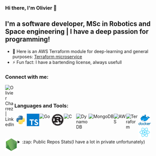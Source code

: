 ### Hi there, I'm Olivier 👋

## I'm a software developer, MSc in Robotics and Space engineering | I have a deep passion for programming!

- 🤖 Here is an AWS Terraform module for deep-learning and general purposes: [Terraform microservice](https://github.com/vistimi/terraform-aws-microservice)
- ⚡ Fun fact: I have a bartending license, always usefull

### Connect with me:

[<img align="left" alt="Olivier Charrez | LinkedIn" width="30px" src="https://upload.wikimedia.org/wikipedia/commons/c/ca/LinkedIn_logo_initials.png" />][linkedin]

<br /><br />

### Languages and Tools:

<img align="left" alt="Python" width="40px40px" src="https://raw.githubusercontent.com/github/explore/80688e429a7d4ef2fca1e82350fe8e3517d3494d/topics/python/python.png" />
<img align="left" alt="Typescript" width="40px" src="https://raw.githubusercontent.com/github/explore/80688e429a7d4ef2fca1e82350fe8e3517d3494d/topics/typescript/typescript.png" />
<img align="left" alt="Go" width="40px" src="https://d1q6f0aelx0por.cloudfront.net/product-logos/library-golang-logo.png" />
<img align="left" alt="Rust" width="40px" src="https://raw.githubusercontent.com/github/explore/80688e429a7d4ef2fca1e82350fe8e3517d3494d/topics/rust/rust.png" />
<img align="left" alt="C" width="40px" src="https://upload.wikimedia.org/wikipedia/commons/thumb/3/35/The_C_Programming_Language_logo.svg/1920px-The_C_Programming_Language_logo.svg.png" />
<img align="left" alt="DynamoDB" width="40px" src="https://upload.wikimedia.org/wikipedia/commons/f/fd/DynamoDB.png" />
<img align="left" alt="MongoDB" height="40px" src="https://upload.wikimedia.org/wikipedia/commons/thumb/9/93/MongoDB_Logo.svg/2880px-MongoDB_Logo.svg.png" />
<img align="left" alt="AWS" width="40px" src="https://upload.wikimedia.org/wikipedia/commons/9/93/Amazon_Web_Services_Logo.svg" />
<img align="left" alt="Terraform" width="40px" src="https://gitlab.com/uploads/-/system/group/avatar/13943452/terraform-icon.png?width=40" />
<img align="left" alt="Docker" width="40px" src="https://raw.githubusercontent.com/github/explore/80688e429a7d4ef2fca1e82350fe8e3517d3494d/topics/docker/docker.png" />
<img align="left" alt="React" width="40px" src="https://raw.githubusercontent.com/github/explore/80688e429a7d4ef2fca1e82350fe8e3517d3494d/topics/react/react.png" />
<img align="left" alt="Node.js" width="40px" src="https://raw.githubusercontent.com/github/explore/80688e429a7d4ef2fca1e82350fe8e3517d3494d/topics/nodejs/nodejs.png" />

<br /><br /><br /><br />

<details>
  <summary>:zap: Public Repos Stats(I have a lot in private unfortunately)</summary>
  
[![KookaS Github's stats](https://github-readme-stats.vercel.app/api?username=KookaS&show_icons=true&icon_color=blue)](https://github.com/anuraghazra/github-readme-stats)

[![Top Langs](https://github-readme-stats.vercel.app/api/top-langs/?username=KookaS&layout=compact)](https://github.com/anuraghazra/github-readme-stats)

</details>

[linkedin]: https://www.linkedin.com/in/olivier-charrez/
